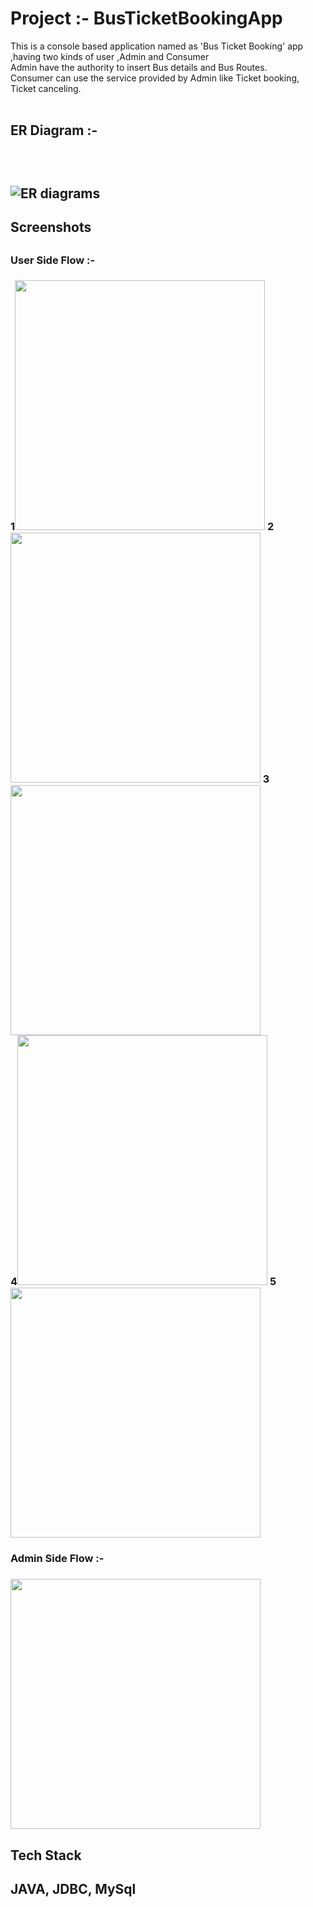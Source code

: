 # Project :- BusTicketBookingApp
This is a console based application named as 'Bus Ticket Booking' app ,having two kinds of user ,Admin and Consumer<br>
Admin have the authority to insert Bus details and Bus Routes.<br>
Consumer can use the service provided by Admin like Ticket booking, Ticket canceling.<br><br>

<h2>ER Diagram :-<h2><br>

![ER diagrams](https://user-images.githubusercontent.com/107465771/205930307-e5761c98-c31e-49b1-8d8d-798ed95f7d8a.png)
  
 <h2>Screenshots<h2>
 <h3>User Side Flow :-<h3>

1<img src ="https://user-images.githubusercontent.com/107465771/205935563-eca9c8a7-3e74-4813-9992-3afc3ffe4d36.png" height="400"/>
2<img src ="https://user-images.githubusercontent.com/107465771/205935580-f5d49ec9-843f-4c7c-bcf1-ed03684fd655.png" height="400"/>
3<img src ="https://user-images.githubusercontent.com/107465771/205938989-dcd97610-2250-4e29-aa06-381fcea26c18.png" height="400"/><br>
4<img src ="https://user-images.githubusercontent.com/107465771/205937115-7a04e852-a855-4b37-896f-e7d6312c22e4.png" height="400"/>
5<img src ="https://user-images.githubusercontent.com/107465771/205937134-dc3dce0e-4ebe-4e5a-9610-3914ea352b40.png" height="400"/>
  
 <h3>Admin Side Flow :-<h3>  
   
   
   
   
   
   <img src ="https://user-images.githubusercontent.com/107465771/205939394-f4e37d57-0d54-4419-861c-04a7fb7d1bd7.png" height="400"/>

   
   
   
   
   
   <h2>Tech Stack<h2>
 JAVA, JDBC, MySql
